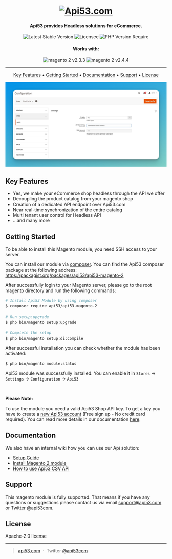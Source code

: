 
<h1 align="center">
  <br>
  <a href="https://www.api53.com"><img src="https://www.api53.com/static/images/logo-all-long-400-100-color.png" alt="Api53.com" width="400"></a>
</h1>


<h4 align="center">Api53 provides Headless solutions for eCommerce.</h4>

<p align="center">
<img src="http://poser.pugx.org/api53/api53-magento-2/v" alt="Latest Stable Version">
<img src="http://poser.pugx.org/api53/api53-magento-2/license" alt="Licensee">
<img src="http://poser.pugx.org/api53/api53-magento-2/require/php" alt="PHP Version Require">
</p>

<h4 align="center">Works with:</h4>

<p align="center">
<img src="https://shields.io/badge/Magento%202-2.3.3-f46f25?logo=magento&style=flat-square" alt="magento 2 v2.3.3">
<img src="https://shields.io/badge/Magento%202-2.4.4-f46f25?logo=magento&style=flat-square" alt="magento 2 v2.4.4">
</p>

<hr>

<p align="center">
  <a href="#key-features">Key Features</a> •
  <a href="#getting-started">Getting Started</a> •
  <a href="#documentation">Documentation</a> •
  <a href="#support">Support</a> •
  <a href="#license">License</a>
</p>

![screenshot](https://github.com/Api53/api53-magento-2/blob/main/.assets/api53-configuration-magento-admin.jpg)

## Key Features

* Yes, we make your eCommerce shop headless through the API we offer
* Decoupling the product catalog from your magento shop
* Creation of a dedicated API endpoint over Api53.com
* Near real-time synchronization of the entire catalog
* Multi tenant user control for Headless API
* ...and many more

## Getting Started

To be able to install this Magento module, you need SSH access to your server. <br>

You can install our module via [composer](https://getcomposer.org/). You can find the Api53 composer package at the following address: https://packagist.org/packages/api53/api53-magento-2

After successfully login to your Magento server, please go to the root magento directory and run the following commands:
```bash
# Install Api53 Module by using composer
$ composer require api53/api53-magento-2

# Run setup:upgrade
$ php bin/magento setup:upgrade

# Complete the setup
$ php bin/magento setup:di:compile
```

After successful installation you can check whether the module has been activated:
```bash
$ php bin/magento module:status
```

Api53 module was successfully installed. You can enable it in `Stores` -> `Settings` -> `Configuration` -> `Api53`


<br>

**Please Note:**

To use the module you need a valid Api53 Shop API key. To get a key you have to create a [new Api53 account](https://www.api53.com/signup/) (Free sign up - No credit card required). You can read more details in our documentation [here](https://www.api53.com/documentation/api53-setup-guide/).



## Documentation

We also have an internal wiki how you can use our Api solution:
- [Setup Guide](https://www.api53.com/documentation/api53-setup-guide/)
- [Install Magento 2 module](https://www.api53.com/documentation/install-api53-app-or-extension/#magento2)
- [How to use Api53 CSV API](https://www.api53.com/documentation/using-csv-apis/)


## Support

This magento module is fully supported. That means if you have any questions or suggestions please contact us via email support@api53.com or Twitter [@api53com](https://twitter.com/api53com).


## License

Apache-2.0 license

---

> [api53.com](https://www.api53.com) &nbsp;&middot;&nbsp;
> Twitter [@api53com](https://twitter.com/api53com)

